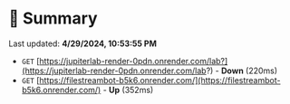 # 📖 Summary
Last updated: **4/29/2024, 10:53:55 PM**

- `GET` [https://jupiterlab-render-0pdn.onrender.com/lab?](https://jupiterlab-render-0pdn.onrender.com/lab?) - **Down** (220ms)
- `GET` [https://filestreambot-b5k6.onrender.com/](https://filestreambot-b5k6.onrender.com/) - **Up** (352ms)
